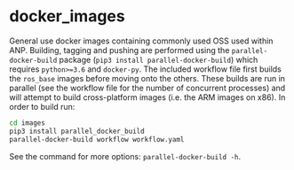 # docker_images

General use docker images containing commonly used OSS used within ANP.
Building, tagging and pushing are performed using the `parallel-docker-build`
package (`pip3 install parallel-docker-build`) which requires `python>=3.6` and
`docker-py`. The included workflow file first builds the `ros_base` images
before moving onto the others. These builds are run in parallel (see the workflow
file for the number of concurrent processes) and will attempt to build
cross-platform images (i.e. the ARM images on x86). In order to build run:

```bash
cd images
pip3 install parallel_docker_build
parallel-docker-build workflow workflow.yaml
```

See the command for more options: `parallel-docker-build -h`.
